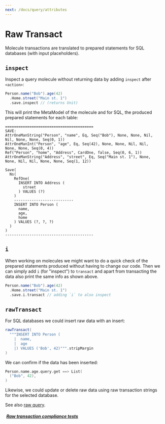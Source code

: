 ```yaml
---
next: /docs/query/attributes
---
```


# Raw Transact

Molecule transactions are translated to prepared statements for SQL databases (with input placeholders).

## `inspect`

[//]: # (`inspect` a transaction molecule without transacting any data: )

Inspect a query molecule without returning data by adding `inspect` after `<action>`:

```scala
Person.name("Bob").age(42)
  .Home.street("Main st. 1")
  .save.inspect // (returns Unit)
```

This will print the MetaModel of the molecule and for SQL, the produced prepared statements for each table:

```
========================================
SAVE:
AttrOneManString("Person", "name", Eq, Seq("Bob"), None, None, Nil, Nil, None, None, Seq(0, 1))
AttrOneManInt("Person", "age", Eq, Seq(42), None, None, Nil, Nil, None, None, Seq(0, 4))
Ref("Person", "home", "Address", CardOne, false, Seq(0, 6, 1))
AttrOneManString("Address", "street", Eq, Seq("Main st. 1"), None, None, Nil, Nil, None, None, Seq(1, 12))

Save(
  Ns(
    RefOne(
      INSERT INTO Address (
        street
      ) VALUES (?)
    )
    ---------------------------
    INSERT INTO Person (
      name,
      age,
      home
    ) VALUES (?, ?, ?)
  )
)
----------------------------------------
```


## `i`

When working on molecules we might want to do a quick check of the prepared statements produced without having to change our code. Then we can simply add `i` (for "inspect") to `transact` and apart from transacting the data also print the same info as shown above.

```scala
Person.name("Bob").age(42)
  .Home.street("Main st. 1")
  .save.i.transact // adding `i` to also inspect
```


## `rawTransact`

For SQL databases we could insert raw data with an insert:

```scala
rawTransact(
  """INSERT INTO Person (
    |  name,
    |  age
    |) VALUES ('Bob', 42)""".stripMargin
)
```
We can confirm if the data has been inserted:

```scala
Person.name.age.query.get ==> List(
  ("Bob", 42),
)
```

Likewise, we could update or delete raw data using raw transaction strings for the selected database.


See also [raw query](/docs/query/raw-query).


##### [<i class="fas fa-handshake" style="margin-right: 4px;"></i> Raw transaction compliance tests](https://github.com/scalamolecule/molecule/tree/main/db/compliance/shared/src/test/scala/molecule/db/compliance/test/validation)